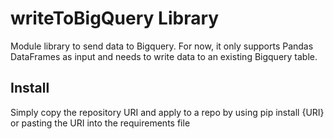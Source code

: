 # writeToBigQuery Library

Module library to send data to Bigquery. For now, it only supports Pandas DataFrames as input and needs to write data to an existing Bigquery table.

## Install
Simply copy the repository URI and apply to a repo by using pip install {URI} or pasting the URI into the requirements file
